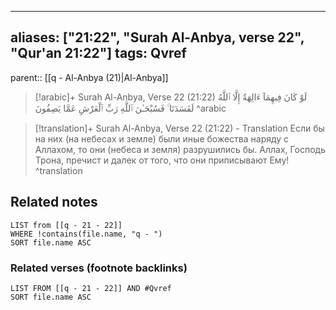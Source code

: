 
---
aliases: ["21:22", "Surah Al-Anbya, verse 22", "Qur'an 21:22"]
tags: Qvref
---

parent:: [[q - Al-Anbya (21)|Al-Anbya]]

> [!arabic]+ Surah Al-Anbya, Verse 22 (21:22)
> <span class="quran-arabic">لَوْ كَانَ فِيهِمَآ ءَالِهَةٌ إِلَّا ٱللَّهُ لَفَسَدَتَا ۚ فَسُبْحَـٰنَ ٱللَّهِ رَبِّ ٱلْعَرْشِ عَمَّا يَصِفُونَ</span>
^arabic

> [!translation]+ Surah Al-Anbya, Verse 22 (21:22) - Translation
> Если бы на них (на небесах и земле) были иные божества наряду с Аллахом, то они (небеса и земля) разрушились бы. Аллах, Господь Трона, пречист и далек от того, что они приписывают Ему!
^translation



## Related notes
```dataview
LIST from [[q - 21 - 22]]
WHERE !contains(file.name, "q - ")
SORT file.name ASC
```

### Related verses (footnote backlinks)
```dataview
LIST FROM [[q - 21 - 22]] AND #Qvref
SORT file.name ASC
```

